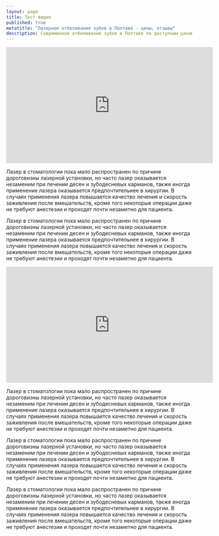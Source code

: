 ```yaml
---
layout: page
title: Тест видео
published: true
metatitle: "Лазерное отбеливание зубов в Полтаве - цены, отзывы"
description: Современное отбеливание зубов в Полтаве по доступным ценам. Попробуйте бережное лезерное отбеливание зубов в нашей стоматологии.
---
```


<div class="video-container">
<iframe width="560" height="315" src="https://www.youtube.com/embed/kOkQ4T5WO9E" frameborder="0" allowfullscreen></iframe>
</div>

Лазер в стоматологии пока мало распространен по причине дороговизны лазерной установки, но часто лазер оказывается незаменим при лечении десен и зубодесневых карманов, также иногда применение лазера оказывается предпочтительнее в хирургии. В случаях применения лазера повышается качество лечения и скорость заживления после вмешательств, кроме того некоторые операции даже не требуют анестезии и проходят почти незаметно для пациента.

Лазер в стоматологии пока мало распространен по причине дороговизны лазерной установки, но часто лазер оказывается незаменим при лечении десен и зубодесневых карманов, также иногда применение лазера оказывается предпочтительнее в хирургии. В случаях применения лазера повышается качество лечения и скорость заживления после вмешательств, кроме того некоторые операции даже не требуют анестезии и проходят почти незаметно для пациента.

<div class="image right video">
<div class="video-container">
<iframe width="560" height="315" src="https://www.youtube.com/embed/kOkQ4T5WO9E" frameborder="0" allowfullscreen></iframe>
</div></div>

Лазер в стоматологии пока мало распространен по причине дороговизны лазерной установки, но часто лазер оказывается незаменим при лечении десен и зубодесневых карманов, также иногда применение лазера оказывается предпочтительнее в хирургии. В случаях применения лазера повышается качество лечения и скорость заживления после вмешательств, кроме того некоторые операции даже не требуют анестезии и проходят почти незаметно для пациента.

Лазер в стоматологии пока мало распространен по причине дороговизны лазерной установки, но часто лазер оказывается незаменим при лечении десен и зубодесневых карманов, также иногда применение лазера оказывается предпочтительнее в хирургии. В случаях применения лазера повышается качество лечения и скорость заживления после вмешательств, кроме того некоторые операции даже не требуют анестезии и проходят почти незаметно для пациента.

Лазер в стоматологии пока мало распространен по причине дороговизны лазерной установки, но часто лазер оказывается незаменим при лечении десен и зубодесневых карманов, также иногда применение лазера оказывается предпочтительнее в хирургии. В случаях применения лазера повышается качество лечения и скорость заживления после вмешательств, кроме того некоторые операции даже не требуют анестезии и проходят почти незаметно для пациента.
